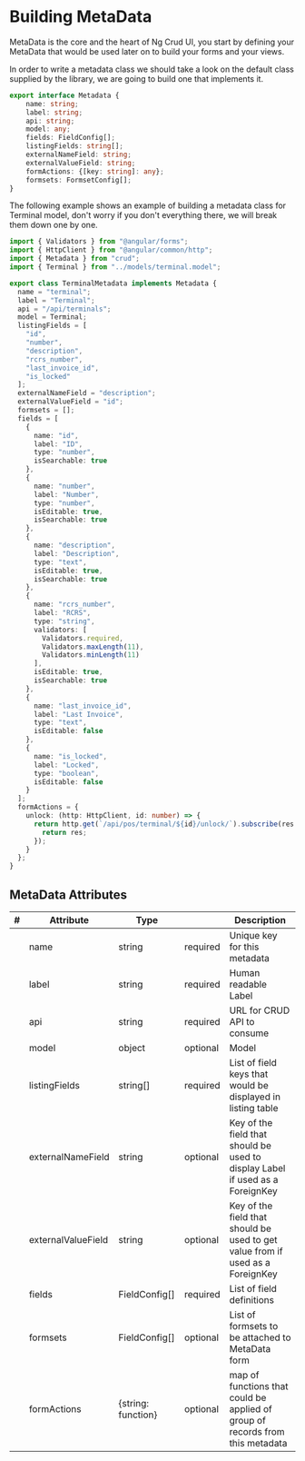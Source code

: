 # Building MetaData

MetaData is the core and the heart of Ng Crud UI, you start by defining your MetaData
that would be used later on to build your forms and your views.

In order to write a metadata class we should take a look on the default class supplied by the library,
we are going to build one that implements it.

```typescript
export interface Metadata {
    name: string;
    label: string;
    api: string;
    model: any;
    fields: FieldConfig[];
    listingFields: string[];
    externalNameField: string;
    externalValueField: string;
    formActions: {[key: string]: any};
    formsets: FormsetConfig[];
}
```

The following example shows an example of building a metadata class for Terminal model,
don't worry if you don't everything there, we will break them down one by one.

```typescript
import { Validators } from "@angular/forms";
import { HttpClient } from "@angular/common/http";
import { Metadata } from "crud";
import { Terminal } from "../models/terminal.model";

export class TerminalMetadata implements Metadata {
  name = "terminal";
  label = "Terminal";
  api = "/api/terminals";
  model = Terminal;
  listingFields = [
    "id",
    "number",
    "description",
    "rcrs_number",
    "last_invoice_id",
    "is_locked"
  ];
  externalNameField = "description";
  externalValueField = "id";
  formsets = [];
  fields = [
    {
      name: "id",
      label: "ID",
      type: "number",
      isSearchable: true
    },
    {
      name: "number",
      label: "Number",
      type: "number",
      isEditable: true,
      isSearchable: true
    },
    {
      name: "description",
      label: "Description",
      type: "text",
      isEditable: true,
      isSearchable: true
    },
    {
      name: "rcrs_number",
      label: "RCRS",
      type: "string",
      validators: [
        Validators.required,
        Validators.maxLength(11),
        Validators.minLength(11)
      ],
      isEditable: true,
      isSearchable: true
    },
    {
      name: "last_invoice_id",
      label: "Last Invoice",
      type: "text",
      isEditable: false
    },
    {
      name: "is_locked",
      label: "Locked",
      type: "boolean",
      isEditable: false
    }
  ];
  formActions = {
    unlock: (http: HttpClient, id: number) => {
      return http.get(`/api/pos/terminal/${id}/unlock/`).subscribe(res => {
        return res;
      });
    }
  };
}
```

## MetaData Attributes

| #   | Attribute          | Type               |          | Description                                                                    |
| --- | ------------------ | ------------------ | -------- | ------------------------------------------------------------------------------ |
|     | name               | string             | required | Unique key for this metadata                                                   |
|     | label              | string             | required | Human readable Label                                                           |
|     | api                | string             | required | URL for CRUD API to consume                                                    |
|     | model              | object             | optional | Model                                                                          |
|     | listingFields      | string[]           | required | List of field keys that would be displayed in listing table                    |
|     | externalNameField  | string             | optional | Key of the field that should be used to display Label if used as a ForeignKey  |
|     | externalValueField | string             | optional | Key of the field that should be used to get value from if used as a ForeignKey |
|     | fields             | FieldConfig[]      | required | List of field definitions                                                      |
|     | formsets           | FieldConfig[]      | optional | List of formsets to be attached to MetaData form                               |
|     | formActions        | {string: function} | optional | map of functions that could be applied of group of records from this metadata  |
